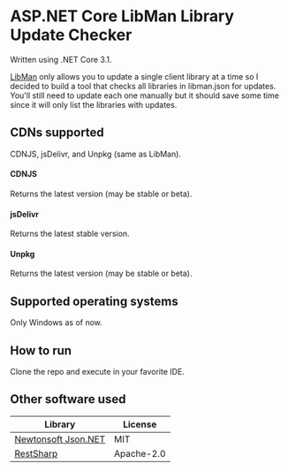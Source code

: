 ﻿# ASP.NET Core LibMan Library Update Checker
Written using .NET Core 3.1.

[LibMan](https://docs.microsoft.com/en-us/aspnet/core/client-side/libman/) only allows you to update a single client library at a time so I decided to build a tool that checks all libraries in libman.json for updates. You'll still need to update each one manually but it should save some time since it will only list the libraries with updates.

## CDNs supported
CDNJS, jsDelivr, and Unpkg (same as LibMan).

#### CDNJS
Returns the latest version (may be stable or beta).

#### jsDelivr
Returns the latest stable version.

#### Unpkg
Returns the latest version (may be stable or beta).

## Supported operating systems
Only Windows as of now.

## How to run
Clone the repo and execute in your favorite IDE.

## Other software used

Library | License
------------ | -------------
[Newtonsoft Json.NET](https://github.com/JamesNK/Newtonsoft.Json) | MIT
[RestSharp](https://github.com/restsharp/RestSharp) | Apache-2.0